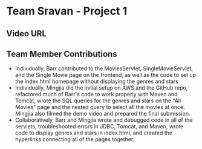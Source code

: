 # Team Sravan - Project 1

## Video URL

## Team Member Contributions
- Individually, Barr contributed to the MoviesServlet, SingleMovieServlet, and the Single Movie page on the frontend, as well as the code to set up the index.html homepage without displaying the genres and stars
- Individually, Mingjia did the initial setup on AWS and the GitHub repo, refactored much of Barr's code to work properly with Maven and Tomcat, wrote the SQL queries for the genres and stars on the "All Movies" page and the nested query to select all the movies at once. Mingjia also filmed the demo video and prepared the final submission.
- Collaboratively, Barr and Mingjia wrote and debugged code in all of the servlets, troubleshooted errors in JDBC, Tomcat, and Maven, wrote code to display genres and stars in index.html, and created the hyperlinks connecting all of the pages together. 
